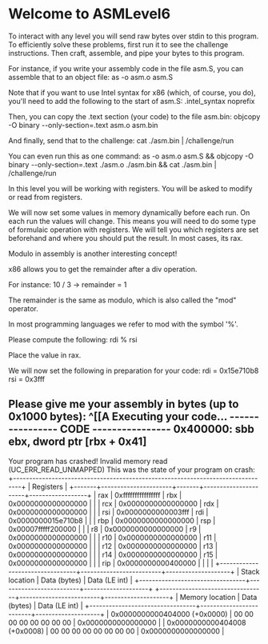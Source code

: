 
Welcome to ASMLevel6
==================================================

To interact with any level you will send raw bytes over stdin to this program.
To efficiently solve these problems, first run it to see the challenge instructions.
Then craft, assemble, and pipe your bytes to this program.

For instance, if you write your assembly code in the file asm.S, you can assemble that to an object file:
  as -o asm.o asm.S

Note that if you want to use Intel syntax for x86 (which, of course, you do), you'll need to add the following to the start of asm.S:
  .intel_syntax noprefix

Then, you can copy the .text section (your code) to the file asm.bin:
  objcopy -O binary --only-section=.text asm.o asm.bin

And finally, send that to the challenge:
  cat ./asm.bin | /challenge/run

You can even run this as one command:
  as -o asm.o asm.S && objcopy -O binary --only-section=.text ./asm.o ./asm.bin && cat ./asm.bin | /challenge/run

In this level you will be working with registers. You will be asked to modify
or read from registers.

We will now set some values in memory dynamically before each run. On each run
the values will change. This means you will need to do some type of formulaic
operation with registers. We will tell you which registers are set beforehand
and where you should put the result. In most cases, its rax.



Modulo in assembly is another interesting concept!

x86 allows you to get the remainder after a div operation.

For instance: 10 / 3 -> remainder = 1

The remainder is the same as modulo, which is also called the "mod" operator.

In most programming languages we refer to mod with the symbol '%'.

Please compute the following:
  rdi % rsi

Place the value in rax.

We will now set the following in preparation for your code:
  rdi = 0x15e710b8
  rsi = 0x3fff

Please give me your assembly in bytes (up to 0x1000 bytes): 
^[[A
Executing your code...
---------------- CODE ----------------
0x400000:	sbb   	ebx, dword ptr [rbx + 0x41]
--------------------------------------

Your program has crashed!
Invalid memory read (UC_ERR_READ_UNMAPPED)
This was the state of your program on crash:
+--------------------------------------------------------------------------------+
| Registers                                                                      |
+-------+----------------------+-------+----------------------+------------------+
|  rax  |  0xffffffffffffffff  |  rbx  |  0x0000000000000000  |                  |
|  rcx  |  0x0000000000000000  |  rdx  |  0x0000000000000000  |                  |
|  rsi  |  0x0000000000003fff  |  rdi  |  0x0000000015e710b8  |                  |
|  rbp  |  0x0000000000000000  |  rsp  |  0x00007fffff200000  |                  |
|  r8   |  0x0000000000000000  |  r9   |  0x0000000000000000  |                  |
|  r10  |  0x0000000000000000  |  r11  |  0x0000000000000000  |                  |
|  r12  |  0x0000000000000000  |  r13  |  0x0000000000000000  |                  |
|  r14  |  0x0000000000000000  |  r15  |  0x0000000000000000  |                  |
|  rip  |  0x0000000000400000  |       |                      |                  |
+---------------------------------+-------------------------+--------------------+
| Stack location                  | Data (bytes)            | Data (LE int)      |
+---------------------------------+-------------------------+--------------------+
+---------------------------------+-------------------------+--------------------+
| Memory location                 | Data (bytes)            | Data (LE int)      |
+---------------------------------+-------------------------+--------------------+
|    0x0000000000404000 (+0x0000) | 00 00 00 00 00 00 00 00 | 0x0000000000000000 |
|    0x0000000000404008 (+0x0008) | 00 00 00 00 00 00 00 00 | 0x0000000000000000 |
